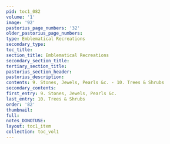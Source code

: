 ```yaml
---
pid: toc1_082
volume: '1'
image: '92'
pastorius_page_numbers: '32'
older_pastorius_page_numbers: 
type: Emblematical Recreations
secondary_type: 
toc_title: 
section_title: Emblematical Recreations
secondary_section_title: 
tertiary_section_title: 
pastorius_section_header: 
pastorius_description: 
contents: 9. Stones, Jewels, Pearls &c. - 10. Trees & Shrubs
secondary_contents: 
first_entry: 9. Stones, Jewels, Pearls &c.
last_entry: 10. Trees & Shrubs
order: '82'
thumbnail: 
full: 
notes_DONOTUSE: 
layout: toc1_item
collection: toc_vol1
---
```

